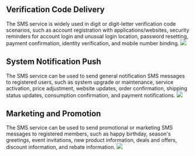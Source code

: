 ## Verification Code Delivery
The SMS service is widely used in digit or digit-letter verification code scenarios, such as account registration with applications/websites, security reminders for account login and unusual login location, password resetting, payment confirmation, identity verification, and mobile number binding.
![](https://main.qcloudimg.com/raw/68995cbb5839f91a7cf8dc7989953985.png)

## System Notification Push
The SMS service can be used to send general notification SMS messages to registered users, such as system upgrade or maintenance, service activation, price adjustment, website updates, order confirmation, shipping status updates, consumption confirmation, and payment notifications.
![](https://main.qcloudimg.com/raw/35cd3e854fb289c220d68bd8f0d3727d.png)

## Marketing and Promotion
The SMS service can be used to send promotional or marketing SMS messages to registered members, such as happy birthday, season's greetings, event invitations, new product information, deals and offers, discount information, and rebate information.
![](https://main.qcloudimg.com/raw/80ae5f18d016369662b0dba456496db7.png)

